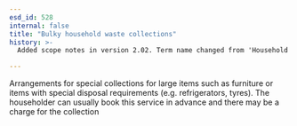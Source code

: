 ```yaml
---
esd_id: 528
internal: false
title: "Bulky household waste collections"
history: >-
  Added scope notes in version 2.02. Term name changed from 'Household waste - special collections for large items' to 'Refuse - household waste - special collections for large items' in version 3.00. Name changed to 'Bulky household waste collections' in version 4.00.

---
```


Arrangements for special collections for large items such as furniture or items with special disposal requirements (e.g. refrigerators, tyres).  The householder can usually book this service in advance and there may be a charge for the collection

